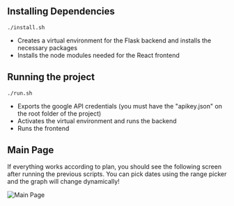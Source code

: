 ## Installing Dependencies

```./install.sh```

* Creates a virtual environment for the Flask backend and installs the necessary packages
* Installs the node modules needed for the React frontend

## Running the project

```./run.sh```

* Exports the google API credentials (you must have the "apikey.json" on the root folder of the project)
* Activates the virtual environment and runs the backend
* Runs the frontend

## Main Page

If everything works according to plan, you should see the following screen after running the previous scripts. You can pick dates using the range picker and the graph will change dynamically!

![Main Page](https://imgur.com/mIngARG.png)

